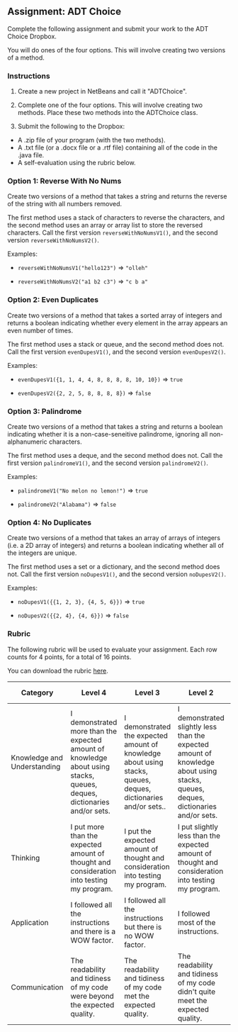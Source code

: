 ## Assignment: ADT Choice

Complete the following assignment and submit your work to the ADT Choice Dropbox.

You will do ones of the four options. This will involve creating two versions of a method.


### Instructions

1. Create a new project in NetBeans and call it "ADTChoice".

2. Complete one of the four options. This will involve creating two methods. Place these two methods into the ADTChoice class.

3. Submit the following to the Dropbox:
* A .zip file of your program (with the two methods).
* A .txt file (or a .docx file or a .rtf file) containing all of the code in the .java file.
* A self-evaluation using the rubric below.

### Option 1: Reverse With No Nums

Create two versions of a method that takes a string and returns the reverse of the string with all numbers removed.

The first method uses a stack of characters to reverse the characters, and the second method uses an array or array list to store the reversed characters. Call the first version `reverseWithNoNumsV1()`, and the second version `reverseWithNoNumsV2()`.

Examples:

* `reverseWithNoNumsV1("hello123")` => `"olleh"`

* `reverseWithNoNumsV2("a1 b2 c3")` => `"c b a"`


### Option 2: Even Duplicates

Create two versions of a method that takes a sorted array of integers and returns a boolean indicating whether every element in the array appears an even number of times.

The first method uses a stack or queue, and the second method does not. Call the first version `evenDupesV1()`, and the second version `evenDupesV2()`.

Examples:

* `evenDupesV1({1, 1, 4, 4, 8, 8, 8, 8, 10, 10})` => `true`

* `evenDupesV2({2, 2, 5, 8, 8, 8, 8})` => `false`


### Option 3: Palindrome

Create two versions of a method that takes a string and returns a boolean indicating whether it is a non-case-seneitive palindrome, ignoring all non-alphanumeric characters.

The first method uses a deque, and the second method does not. Call the first version `palindromeV1()`, and the second version `palindromeV2()`.

Examples:

* `palindromeV1("No melon no lemon!")` => `true`

* `palindromeV2("Alabama")` => `false`


### Option 4: No Duplicates

Create two versions of a method that takes an array of arrays of integers (i.e. a 2D array of integers) and returns a boolean indicating whether all of the integers are unique.

The first method uses a set or a dictionary, and the second method does not. Call the first version `noDupesV1()`, and the second version `noDupesV2()`.

Examples:

* `noDupesV1({{1, 2, 3}, {4, 5, 6}})` => `true`

* `noDupesV2({{2, 4}, {4, 6}})` => `false`


### Rubric

The following rubric will be used to evaluate your assignment. Each row counts for 4 points, for a total of 16 points.

You can download the rubric [here](https://docs.google.com/document/d/1bASPHJrdKGgkm-MY7JKyo1WV6AxCCyJkMfPGMbhr98g/edit?usp=sharing).


| Category | Level 4 | Level 3 | Level 2 | Level 1 | Below Level 1 |
| --- | --- | --- | --- | --- | --- |
| Knowledge and Understanding  | I demonstrated more than the expected amount of knowledge about using stacks, queues, deques, dictionaries and/or sets. | I demonstrated the expected amount of knowledge about using stacks, queues, deques, dictionaries and/or sets..  | I demonstrated slightly less than the expected amount of knowledge about using stacks, queues, deques, dictionaries and/or sets. | I demonstrated a small amount of knowledge about using stacks, queues, deques, dictionaries and/or sets. | I demonstrated no knowledge about using stacks, queues, deques, dictionaries and/or sets. |
| Thinking | I put more than the expected amount of thought and consideration into testing my program. | I put the expected amount of thought and consideration into testing my program. | I put slightly less than the expected amount of thought and consideration into testing my program. | I put a small amount of thought and consideration into testing my program. | I put no thought and consideration into the testing my program. |
| Application | I followed all the instructions and there is a WOW factor. | I followed all the instructions but there is no WOW factor. | I followed most of the instructions. | I followed some of the instructions. | I followed none of the instructions. |
| Communication | The readability and tidiness of my code were beyond the expected quality. | The readability and tidiness of my code met the expected quality. | The readability and tidiness of my code didn't quite meet the expected quality. | The readability and tidiness of my code were far below the expected quality. | My code was not readable nor tidy at all. |


